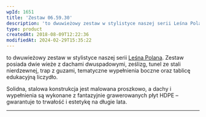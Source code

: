 ```yaml
---
wpId: 1651
title: 'Zestaw 06.59.30'
description: 'to dwuwieżowy zestaw w stylistyce naszej serii Leśna Polana. Zestaw posiada dwie wieże z dachami dwuspadowymi, ześlizg, tunel ze stali nierdzewnej, trap z guzami, tematyczne wypełnienia boczne oraz tablicę edukacyjną liczydło. Solidna, stalowa konstrukcja jest malowana proszkowo, a dachy i wypełnienia są wykonane z fantazyjnie grawerowanych płyt HDPE – gwarantuje to trwałość i estetykę na ...'
type: product
createdAt: 2018-08-09T12:22:36
modifiedAt: 2024-02-29T15:35:22
---
```



to dwuwieżowy zestaw w stylistyce naszej serii [Leśna Polana](https://comes.pl/kategoria/place-zabaw/?pa_seria-tematyczna=lesna-polana&swoof=1&curr_tax=169). Zestaw posiada dwie wieże z dachami dwuspadowymi, ześlizg, tunel ze stali nierdzewnej, trap z guzami, tematyczne wypełnienia boczne oraz tablicę edukacyjną liczydło.

Solidna, stalowa konstrukcja jest malowana proszkowo, a dachy i wypełnienia są wykonane z fantazyjnie grawerowanych płyt HDPE – gwarantuje to trwałość i estetykę na długie lata.

* * *